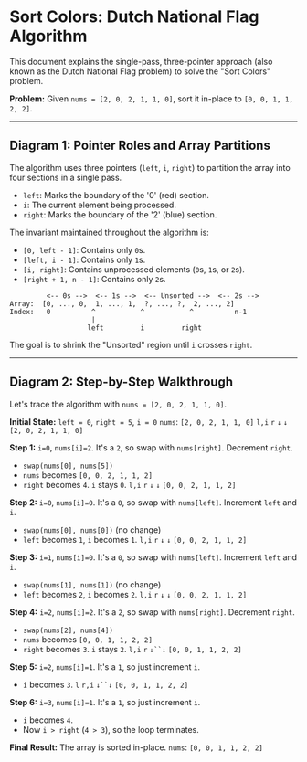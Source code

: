 # Sort Colors: Dutch National Flag Algorithm

This document explains the single-pass, three-pointer approach (also known as the Dutch National Flag problem) to solve the "Sort Colors" problem.

**Problem:** Given `nums = [2, 0, 2, 1, 1, 0]`, sort it in-place to `[0, 0, 1, 1, 2, 2]`.

---

## Diagram 1: Pointer Roles and Array Partitions

The algorithm uses three pointers (`left`, `i`, `right`) to partition the array into four sections in a single pass.

- `left`: Marks the boundary of the '0' (red) section.
- `i`: The current element being processed.
- `right`: Marks the boundary of the '2' (blue) section.

The invariant maintained throughout the algorithm is:
- `[0, left - 1]`: Contains only `0`s.
- `[left, i - 1]`: Contains only `1`s.
- `[i, right]`: Contains unprocessed elements (`0`s, `1`s, or `2`s).
- `[right + 1, n - 1]`: Contains only `2`s.

```
         <-- 0s -->  <-- 1s -->  <-- Unsorted -->  <-- 2s -->
Array:  [0, ..., 0,  1, ..., 1,  ?, ..., ?,  2, ..., 2]
Index:   0          ^           ^           ^          n-1
                    |
                   left         i         right
```

The goal is to shrink the "Unsorted" region until `i` crosses `right`.

---

## Diagram 2: Step-by-Step Walkthrough

Let's trace the algorithm with `nums = [2, 0, 2, 1, 1, 0]`.

**Initial State:**
`left = 0`, `right = 5`, `i = 0`
`nums`: `[2, 0, 2, 1, 1, 0]`
`l,i`            `r`
 `↓`             `↓`
`[2, 0, 2, 1, 1, 0]`

**Step 1:** `i=0`, `nums[i]=2`. It's a `2`, so swap with `nums[right]`. Decrement `right`.
- `swap(nums[0], nums[5])`
- `nums` becomes `[0, 0, 2, 1, 1, 2]`
- `right` becomes `4`. `i` stays `0`.
`l,i`        `r`
 `↓`         `↓`
`[0, 0, 2, 1, 1, 2]`

**Step 2:** `i=0`, `nums[i]=0`. It's a `0`, so swap with `nums[left]`. Increment `left` and `i`.
- `swap(nums[0], nums[0])` (no change)
- `left` becomes `1`, `i` becomes `1`.
   `l,i`     `r`
    `↓`      `↓`
`[0, 0, 2, 1, 1, 2]`

**Step 3:** `i=1`, `nums[i]=0`. It's a `0`, so swap with `nums[left]`. Increment `left` and `i`.
- `swap(nums[1], nums[1])` (no change)
- `left` becomes `2`, `i` becomes `2`.
      `l,i`  `r`
       `↓`   `↓`
`[0, 0, 2, 1, 1, 2]`

**Step 4:** `i=2`, `nums[i]=2`. It's a `2`, so swap with `nums[right]`. Decrement `right`.
- `swap(nums[2], nums[4])`
- `nums` becomes `[0, 0, 1, 1, 2, 2]`
- `right` becomes `3`. `i` stays `2`.
    `l,i` `r`
       `↓``↓`
`[0, 0, 1, 1, 2, 2]`

**Step 5:** `i=2`, `nums[i]=1`. It's a `1`, so just increment `i`.
- `i` becomes `3`.
       `l` `r,i`
       `↓``↓`
`[0, 0, 1, 1, 2, 2]`

**Step 6:** `i=3`, `nums[i]=1`. It's a `1`, so just increment `i`.
- `i` becomes `4`.
- Now `i > right` (`4 > 3`), so the loop terminates.

**Final Result:**
The array is sorted in-place.
`nums`: `[0, 0, 1, 1, 2, 2]`
